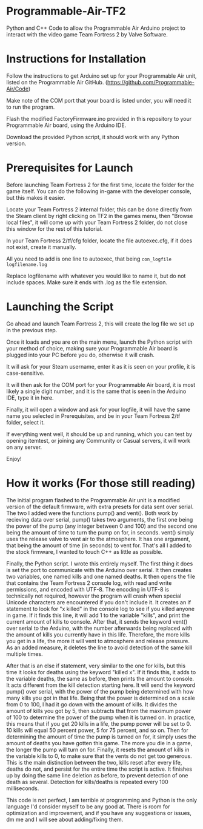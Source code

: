 # Programmable-Air-TF2
Python and C++ Code to allow the Programmable Air Arduino project to interact with the video game Team Fortress 2 by Valve Software.

# Instructions for Installation
Follow the instructions to get Arduino set up for your Programmable Air unit, listed on the Programmable Air GitHub. (https://github.com/Programmable-Air/Code)

Make note of the COM port that your board is listed under, you will need it to run the program.

Flash the modified FactoryFirmware.ino provided in this repository to your Programmable Air board, using the Arduino IDE.

Download the provided Python script, it should work with any Python version.

# Prerequisites for Launch
Before launching Team Fortress 2 for the first time, locate the folder for the game itself. You can do the following in-game with the developer console, but this makes it easier.

Locate your Team Fortress 2 internal folder, this can be done directly from the Steam client by right clicking on TF2 in the games menu, then "Browse local files", it will come up with your Team Fortress 2 folder, do not close this window for the rest of this tutorial.

In your Team Fortress 2/tf/cfg folder, locate the file autoexec.cfg, if it does not exist, create it manually.

All you need to add is one line to autoexec, that being 
```con_logfile logfilename.log```

Replace logfilename with whatever you would like to name it, but do not include spaces. Make sure it ends with .log as the file extension.

# Launching the Script
Go ahead and launch Team Fortress 2, this will create the log file we set up in the previous step.

Once it loads and you are on the main menu, launch the Python script with your method of choice, making sure your Programmable Air board is plugged into your PC before you do, otherwise it will crash.

It will ask for your Steam username, enter it as it is seen on your profile, it is case-sensitive.

It will then ask for the COM port for your Programmable Air board, it is most likely a single digit number, and it is the same that is seen in the Arduino IDE, type it in here.

Finally, it will open a window and ask for your logfile, it will have the same name you selected in Prerequisites, and be in your Team Fortress 2/tf folder, select it.

If everything went well, it should be up and running, which you can test by opening itemtest, or joining any Community or Casual servers, it will work on any server.

Enjoy!

# How it works (For those still reading)
The initial program flashed to the Programmable Air unit is a modified version of the default firmware, with extra presets for data sent over serial.
The two I added were the functions pump() and vent().
Both work by recieving data over serial, pump() takes two arguments, the first one being the power of the pump (any integer between 0 and 100) and the second one being the amount of time to turn the pump on for, in seconds.
vent() simply uses the release valve to vent air to the atmosphere. It has one argument, that being the amount of time (in seconds) to vent for.
That's all I added to the stock firmware, I wanted to touch C++ as little as possible.

Finally, the Python script.
I wrote this entirely myself. The first thing it does is set the port to communicate with the Arduino over serial. It then creates two variables, one named kills and one named deaths. It then opens the file that contains the Team Fortress 2 console log, with read and write permissions, and encoded with UTF-8. The encoding in UTF-8 is technically not required, however the program will crash when special Unicode characters are encountered if you don't include it.
It creates an if statement to look for "x killed" in the console log to see if you killed anyone in game. If it finds this line, it will add 1 to the variable "kills", and print the current amount of kills to console.
After that, it sends the keyword vent() over serial to the Arduino, with the number afterwards being replaced with the amount of kills you currently have in this life. Therefore, the more kills you get in a life, the more it will vent to atmosphere and release pressure.
As an added measure, it deletes the line to avoid detection of the same kill multiple times.

After that is an else if statement, very similar to the one for kills, but this time it looks for deaths using the keyword "killed x". If it finds this, it adds to the variable deaths, the same as before, then prints the amount to console. It acts different from the kill detection starting here. It will send the keyword pump() over serial, with the power of the pump being determined with how many kills you got in that life. Being that the power is determined on a scale from 0 to 100, I had it go down with the amount of kills. It divides the amount of kills you got by 5, then subtracts that from the maximum power of 100 to determine the power of the pump when it is turned on. In practice, this means that if you get 20 kills in a life, the pump power will be set to 0. 10 kills will equal 50 percent power, 5 for 75 percent, and so on. Then for determining the amount of time the pump is turned on for, it simply uses the amount of deaths you have gotten this game. The more you die in a game, the longer the pump will turn on for. Finally, it resets the amount of kills in the variable kills to 0, to make sure that the vents do not get too generous. This is the main distinction between the two, kills reset after every life, deaths do not, and persist for the entire time the script is active.
It finishes up by doing the same line deletion as before, to prevent detection of one death as several.
Detection for kills/deaths is repeated every 100 milliseconds.

This code is not perfect, I am terrible at programming and Python is the only language I'd consider myself to be any good at. There is room for optimization and improvement, and if you have any suggestions or issues, dm me and I will see about adding/fixing them.
